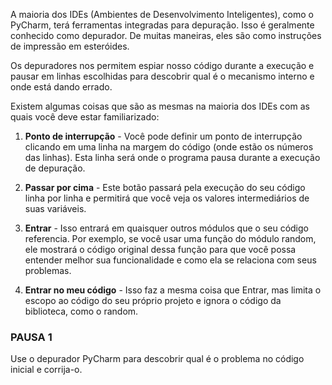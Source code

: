 A maioria dos IDEs (Ambientes de Desenvolvimento Inteligentes), como o PyCharm, terá ferramentas integradas para depuração. Isso é geralmente conhecido como depurador. De muitas maneiras, eles são como instruções de impressão em esteróides.

Os depuradores nos permitem espiar nosso código durante a execução e pausar em linhas escolhidas para descobrir qual é o mecanismo interno e onde está dando errado.

Existem algumas coisas que são as mesmas na maioria dos IDEs com as quais você deve estar familiarizado:

1. **Ponto de interrupção** - Você pode definir um ponto de interrupção clicando em uma linha na margem do código (onde estão os números das linhas). Esta linha será onde o programa pausa durante a execução de depuração.

2. **Passar por cima** - Este botão passará pela execução do seu código linha por linha e permitirá que você veja os valores intermediários de suas variáveis.
3. **Entrar** - Isso entrará em quaisquer outros módulos que o seu código referencia. Por exemplo, se você usar uma função do módulo random, ele mostrará o código original dessa função para que você possa entender melhor sua funcionalidade e como ela se relaciona com seus problemas.
4. **Entrar no meu código** - Isso faz a mesma coisa que Entrar, mas limita o escopo ao código do seu próprio projeto e ignora o código da biblioteca, como o random.

### PAUSA 1
Use o depurador PyCharm para descobrir qual é o problema no código inicial e corrija-o.